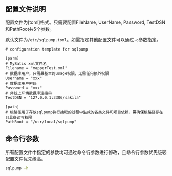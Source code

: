 ## 配置文件说明

配置文件为[toml]格式。只需要配置FileName, UserName, Password, TestDSN和PathRoot共5个参数。


默认文件为`/etc/sqlpump.toml`。如需指定其他配置文件可以通过`-c`参数指定。

```text
# configuration template for sqlpump

[parm]
# MyBatis xml文件名
Filename = "mapperTest.xml"
# 数据库用户，只需最基本的usage权限，无需任何额外权限
Username = "xxx"
# 数据库用户密码
Password = "xxx"
# 非线上环境数据库连接串
TestDSN = "127.0.0.1:3306/sakila"

[path]
# 根路径用于存放sqlpump执行抽取的过程中生成的各类文件和项目依赖，需确保根路径存在且具备读写权限
PathRoot = "/usr/local/sqlpump"

```

## 命令行参数

所有配置文件中指定的参数均可通过命令行参数进行修改，且命令行参数优先级较配置文件优先级高。

```bash
sqlpump -h
```
